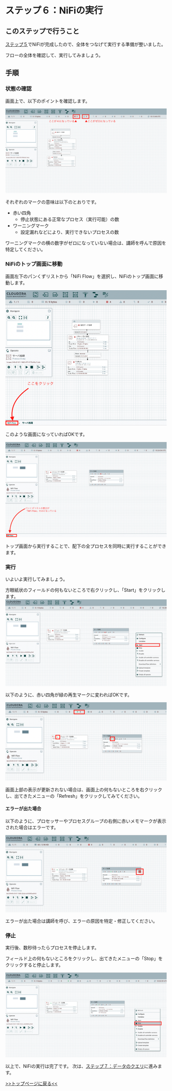 # ステップ６：NiFiの実行

## このステップで行うこと

[ステップ５](lab05_NiFi2.md)でNiFiが完成したので、全体をつなげて実行する準備が整いました。

フローの全体を確認して、実行してみましょう。

## 手順

### 状態の確認

画面上で、以下のポイントを確認します。

![confirm.png](screenshots_lab06%2Fconfirm.png)

それぞれのマークの意味は以下のとおりです。

- 赤い四角
  - 停止状態にある正常なプロセス（実行可能）の数
- ワーニングマーク
  - 設定漏れなどにより、実行できないプロセスの数

ワーニングマークの横の数字がゼロになっていない場合は、講師を呼んで原因を特定してください。

### NiFiのトップ画面に移動

画面左下のパンくずリストから「NiFi Flow」を選択し、NiFiのトップ画面に移動します。

![click_NiFi_Flow.png](screenshots_lab06%2Fclick_NiFi_Flow.png)

このような画面になっていればOKです。

![NiFi_top.png](screenshots_lab06%2FNiFi_top.png)

トップ画面から実行することで、配下の全プロセスを同時に実行することができます。

### 実行

いよいよ実行してみましょう。

方眼紙状のフィールドの何もないところで右クリックし、「Start」をクリックします。
![right_click.png](screenshots_lab06%2Fright_click.png)

以下のように、赤い四角が緑の再生マークに変わればOKです。

![running.png](screenshots_lab06%2Frunning.png)

画面上部の表示が更新されない場合は、画面上の何もないところを右クリックし、出てきたメニューの「Refresh」をクリックしてみてください。

#### エラーが出た場合

以下のように、プロセッサーやプロセスグループの右側に赤いメモマークが表示された場合はエラーです。

![error.png](screenshots_lab06%2Ferror.png)

エラーが出た場合は講師を呼び、エラーの原因を特定・修正してください。

### 停止

実行後、数秒待ったらプロセスを停止します。

フィールド上の何もないところをクリックし、出てきたメニューの「Stop」をクリックすると停止します。

![stop.png](screenshots_lab07%2Fstop.png)

以上で、NiFiの実行は完了です。
次は、[ステップ７：データのクエリ](lab07_query_DB.md)に進みます。


[>>トップページに戻る<<](00_top.md)